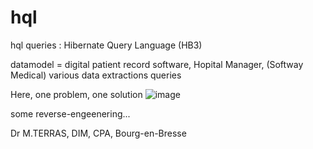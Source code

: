 # hql
hql queries : Hibernate Query Language (HB3)

datamodel = digital patient record software, Hopital Manager, (Softway Medical)
various data extractions queries

Here, one problem, one solution
![image](https://user-images.githubusercontent.com/83860363/133653560-df7935dd-013a-432d-b0db-5221cd538b93.png)

some reverse-engeenering...

Dr M.TERRAS, DIM, CPA, Bourg-en-Bresse
